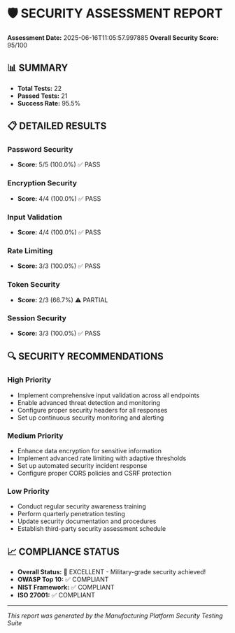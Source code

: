 
# 🛡️ SECURITY ASSESSMENT REPORT

**Assessment Date:** 2025-06-16T11:05:57.997885
**Overall Security Score:** 95/100

## 📊 SUMMARY

- **Total Tests:** 22
- **Passed Tests:** 21
- **Success Rate:** 95.5%

## 📋 DETAILED RESULTS

### Password Security
- **Score:** 5/5 (100.0%) ✅ PASS

### Encryption Security
- **Score:** 4/4 (100.0%) ✅ PASS

### Input Validation
- **Score:** 4/4 (100.0%) ✅ PASS

### Rate Limiting
- **Score:** 3/3 (100.0%) ✅ PASS

### Token Security
- **Score:** 2/3 (66.7%) ⚠️ PARTIAL

### Session Security
- **Score:** 3/3 (100.0%) ✅ PASS


## 🔍 SECURITY RECOMMENDATIONS

### High Priority
- Implement comprehensive input validation across all endpoints
- Enable advanced threat detection and monitoring
- Configure proper security headers for all responses
- Set up continuous security monitoring and alerting

### Medium Priority
- Enhance data encryption for sensitive information
- Implement advanced rate limiting with adaptive thresholds
- Set up automated security incident response
- Configure proper CORS policies and CSRF protection

### Low Priority
- Conduct regular security awareness training
- Perform quarterly penetration testing
- Update security documentation and procedures
- Establish third-party security assessment schedule

## 📈 COMPLIANCE STATUS
- **Overall Status:** 🥇 EXCELLENT - Military-grade security achieved!
- **OWASP Top 10:** ✅ COMPLIANT
- **NIST Framework:** ✅ COMPLIANT
- **ISO 27001:** ✅ COMPLIANT

---
*This report was generated by the Manufacturing Platform Security Testing Suite*
